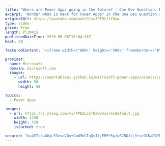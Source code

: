 ```yaml
---
title: "Where are Power Apps going in the future? | One Dev Question: Dona Sarkar"
excerpt: "Wonder what is next for Power Apps? In the One Dev Question series, Principal Cloud Advocate Dona Sarkar shares some exciting news about the future of Power Apps.   For more information, visit: https://powerapps.microsoft.com/blog/?WT.mc_id=onedevquestion-c9-donasa  Try Azure for free: https://aka.ms/TryAzure7"
originalUrl: https://youtube.com/watch?v=fPE5LJif0sw
type: video
price: Free
length: PT1M41S
publishedDateTime: 2020-05-06T15:04:16Z
heat: 50

featuredContent: "<iframe width=\"800\" height=\"500\" frameborder=\"0\" src=\"https://www.youtube.com/embed/fPE5LJif0sw\" allow=\"accelerometer; autoplay; encrypted-media; gyroscope; picture-in-picture\" allowfullscreen></iframe>"

provider:
  name: Microsoft
  domain: microsoft.com
  images:
    - url: https://smartableai.github.io/microsoft-power-apps/assets/images/organizations/microsoft.com-50x50.jpg
      width: 50
      height: 50

topics:
  - Power Apps

images:
  - url: https://i.ytimg.com/vi/fPE5LJif0sw/maxresdefault.jpg
    width: 1280
    height: 720
    isCached: true

secured: "ba4RTctu4GgL53vseVQx+CwW9hCIqQyIljEME+5p/wS7NQJcjYrvcOCKaDGYHUXBCFmLtjI4cK6uWVQ6dryNGhQBpMILAFaR08ygh0Ju3ftGM9jj9+sLm+VbZPQP1uj5VwYg7De0niCU09MX04kme/993Zp/Qs0Azan2D0Da3qmIXrz15MbSpag6j/VAwzybYK3L0tH+rZpXtj+U2x+G2Z9YpDc0vhfMRzdyZzj8bswb8ZFnCweK3rwkyHIzqw6ny+M3yzxyMbcahMNOauXyOlrDnhSE4Iqu8MPYCmbGP9E8JHSTPqulI08RdIbygyi8iZMVZNXEmG8wbw1J2prQYEnIg/YT6HwSDuHwyWJSd437LamZxfoi8epiiT5Eiq8oTwrhNblDAsGiwSdIQgfCG4K5HNMmhpX8IT5q6h/XUEU=;e5uIUByWxUndb24bSXAbDg=="
---
```



